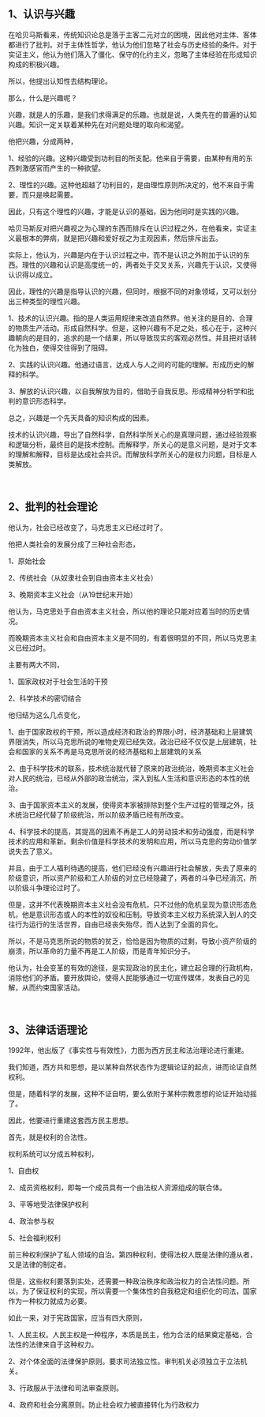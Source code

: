 <h2>1、认识与兴趣</h2><p data-pid="I5ncOoMT">在哈贝马斯看来，传统知识论总是落于主客二元对立的困境，因此他对主体、客体都进行了批判。对于主体性哲学，他认为他们忽略了社会与历史经验的条件。对于实证主义，他认为他们落入了僵化、保守的化约主义，忽略了主体经验在形成知识构成的积极兴趣。</p><p data-pid="RyL4c56T">所以，他提出认知性去结构理论。</p><p data-pid="tJ1YfPCH">那么，什么是兴趣呢？</p><p data-pid="8SvC3YBH">兴趣，就是人的乐趣，是我们求得满足的乐趣。也就是说，人类先在的普遍的认知兴趣。知识一定关联着某种先在对问题处理的取向和渴望。</p><p data-pid="Wg13Juz4">他把兴趣，分成两种，</p><p data-pid="4e6wq5mT">1、经验的兴趣。这种兴趣受到功利目的所支配。他来自于需要，由某种有用的东西刺激感官而产生的一种欲望。</p><p data-pid="_9Q02F_6">2、理性的兴趣。这种他超越了功利目的，是由理性原则所决定的，他不来自于需要，而只是唤起需要。</p><p data-pid="Iwaluimp">因此，只有这个理性的兴趣，才能是认识的基础，因为他同时是实践的兴趣。</p><p data-pid="Re2wF9B5">哈贝马斯反对把兴趣视之为心理的东西而排斥在认识过程之外，在他看来，实证主义最根本的弊病，就是把兴趣和爱好视之为主观因素，然后排斥出去。</p><p data-pid="UYGD1gVT">实际上，他认为，兴趣是内在于认识过程之中，而不是认识之外附加于认识的东西。理性的兴趣和认识是高度统一的，两者处于交叉关系，兴趣先于认识，又使得认识得以成立。</p><p data-pid="EsPhHOgr">因此，理性的兴趣是指导认识的兴趣，但同时，根据不同的对象领域，又可以划分出三种类型的理性兴趣。</p><p data-pid="7XmrW38M">1、技术的认识兴趣。指的是人类运用规律来改造自然界。他关注的是目的、合理的物质生产活动。形成自然科学。但是，这种兴趣有不足之处，核心在于，这种兴趣朝向的是目的，追求的是一个结果，所以导致现实的客观必然性。并且把对话转化为独白，使得交往得到了阻碍。</p><p data-pid="DEqTygXW">2、实践的认识兴趣。他通过语言，达成人与人之间的可能的理解。形成历史的解释的科学。</p><p data-pid="c8x28Wix">3、解放的认识兴趣，以自我解放为目的，借助于自我反思。形成精神分析学和批判的意识形态科学。</p><p data-pid="20X0DXf3">总之，兴趣是一个先天具备的知识构成的因素。</p><p data-pid="k9o8sT6C">技术的认识兴趣，导出了自然科学，自然科学所关心的是真理问题，通过经验观察和逻辑分析，最终目的是技术控制。而解释学，所关心的是意义问题，是对于文本的理解和解释，目标是达成社会共识。而解放科学所关心的是权力问题，目标是人类解放。</p><p><br></p><h2>2、批判的社会理论</h2><p data-pid="9WI_zzvJ">他认为，社会已经改变了，马克思主义已经过时了。</p><p data-pid="ywhdO4SO">他把人类社会的发展分成了三种社会形态，</p><p data-pid="hycpAJNk">1、原始社会</p><p data-pid="8umU0lOK">2、传统社会（从奴隶社会到自由资本主义社会）</p><p data-pid="hrf11sEJ">3、晚期资本主义社会（从19世纪末开始）</p><p data-pid="AAzr8qtQ">他认为，马克思处于自由资本主义社会，所以他的理论只能对应着当时的历史情况。</p><p data-pid="7RtTjM2q">而晚期资本主义社会和自由资本主义是不同的，有着很明显的不同，所以马克思主义已经过时。</p><p data-pid="UKPm62db">主要有两大不同，</p><p data-pid="8P8HUdg9">1、国家政权对于社会生活的干预</p><p data-pid="wAW7yMHP">2、科学技术的密切结合</p><p data-pid="CeUG1zWy">他归结为这么几点变化，</p><p data-pid="dpY80PO4">1、由于国家政权的干预，所以造成经济和政治的界限小时，经济基础和上层建筑界限消失，所以马克思所说的唯物史观已经失效。政治已经不仅仅是上层建筑，社会和国家的关系不再是马克思所说的经济基础和上层建筑的关系</p><p data-pid="H9W4Eqyg">2、由于科学技术的联系，技术统治就代替了原来的政治统治，晚期资本主义社会对人民的统治，已经从外部的政治统治，深入到私人生活和意识形态的本性的统治。</p><p data-pid="Cv5R7luZ">3、由于国家资本主义的发展，使得资本家被排除到整个生产过程的管理之外，技术统治已经代替了阶级统治，所以阶级矛盾已经有所改变。</p><p data-pid="GiNQg7fy">4、科学技术的提高，其提高的因素不再是工人的劳动技术和劳动强度，而是科学技术的应用和革新。剩余价值是科学技术的发明和应用，所以马克思的劳动价值学说失去了意义。</p><p data-pid="S0hgTlli">并且，由于工人福利待遇的提高，他们已经没有兴趣进行社会解放，失去了原来的阶级意识，所以资产阶级和工人阶级的对立已经隐藏了，两者的斗争已经消沉，所以阶级斗争理论过时了。</p><p data-pid="rhL_j8Xr">但是，这并不代表晚期资本主义社会没有危机，只不过他的危机呈现为意识形态危机，他是意识形态或人的本性的奴役和压制。导致资本主义权力系统深入到人的交往行为运行的生活世界，自由已经丧失殆尽，而人达到了全面的异化。</p><p data-pid="tdZd3SP8">所以，不是马克思所说的物质的贫乏，恰恰是因为物质的过剩，导致小资产阶级的崩溃，所以革命的力量不再是工人阶级，而是青年知识分子。</p><p data-pid="dQUwn0OK">他认为，社会变革的有效的途径，是实现政治的民主化，建立起合理的行政机构，消除他们的矛盾。要开放舆论，使得人民能够通过一切宣传媒体，发表自己的见解，从而约束国家活动。</p><p><br></p><h2>3、法律话语理论</h2><p data-pid="aZ2R3jjy">1992年，他出版了《事实性与有效性》，力图为西方民主和法治理论进行重建。</p><p data-pid="Rfz2DiBn">我们知道，西方共和思想，是以某种自然状态作为逻辑论证的起点，进而论证自然权利。</p><p data-pid="D2XFH5oe">但是，随着科学的发展，这种不证自明，要么依附于某种宗教思想的论证开始动摇了。</p><p data-pid="fSxI7VDb">因此，他要进行重建这套西方民主思想。</p><p data-pid="Kp3xjVcd">首先，就是权利的合法性。</p><p data-pid="o001SObl">权利系统可以分成五种权利，</p><p data-pid="9KFhYl3i">1、自由权</p><p data-pid="XgAmuSsK">2、成员资格权利，即每一个成员具有一个由法权人资源组成的联合体。</p><p data-pid="QhFk2I-x">3、平等地受法律保护权利</p><p data-pid="4qHufmk1">4、政治参与权</p><p data-pid="iazGpZ5t">5、社会福利权利</p><p data-pid="3oGmu-JA">前三种权利保护了私人领域的自治。第四种权利，使得法权人既是法律的遵从者，又是法律的制定者。</p><p data-pid="r1pKQNxw">但是，这些权利要落到实处，还需要一种政治秩序和政治权力的合法性问题。所以，为了保证权利的实现，所以需要一个集体性的自我稳定和组织化的司法，国家作为一种权力就成为必要。</p><p data-pid="EqoVQJWF">如此一来，对于宪政国家，应当有四大原则，</p><p data-pid="Ph_MvpQ_">1、人民主权。人民主权是一种程序，本质是民主，他为合法的结果奠定基础，合法性的法律来自于这种权力。</p><p data-pid="_vpRJ9ot">2、对个体全面的法律保护原则。要求司法独立性。审判机关必须独立于立法机关。</p><p data-pid="CYH56yE9">3、行政服从于法律和司法审查原则。</p><p data-pid="O5DCG_6v">4、政府和社会分离原则。防止社会权力被直接转化为行政权力</p><p></p><p></p>